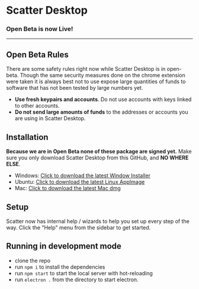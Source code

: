 # Scatter Desktop
### Open Beta is now Live!

----------------



## Open Beta Rules

There are some safety rules right now while Scatter Desktop is in open-beta. Though the same security 
measures done on the chrome extension were taken it is always best not to use expose large quantities of funds 
to software that has not been tested by large numbers yet.

- **Use fresh keypairs and accounts**. Do not use accounts with keys linked to other accounts.
- **Do not send large amounts of funds** to the addresses or accounts you are using in Scatter Desktop.

## Installation

**Because we are in Open Beta none of these package are signed yet.** Make sure you only download 
Scatter Desktop from this GitHub, and **NO WHERE ELSE**.

- Windows: [Click to download the latest Window Installer](https://github.com/GetScatter/ScatterDesktop/releases/download/8.0.0/win-Scatter.Desktop-8.0.0.exe)
- Ubuntu: [Click to download the latest Linux AppImage](https://github.com/GetScatter/ScatterDesktop/releases/download/8.0.0/linux-Scatter.Desktop-8.0.0-x86_64.AppImage)
- Mac: [Click to download the latest Mac dmg](https://github.com/GetScatter/ScatterDesktop/releases/download/8.0.0/mac-Scatter.Desktop-8.0.0.dmg)

## Setup

Scatter now has internal help / wizards to help you set up every step of the way.
Click the "Help" menu from the sidebar to get started.

## Running in development mode

- clone the repo
- run `npm i` to install the dependencies
- run `npm start` to start the local server with hot-reloading
- run `electron .` from the directory to start electron.






